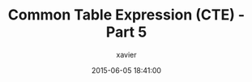 ---
layout: post
current: post
cover: 'assets/images/covers/database.jpg'
navigation: True
title: Common Table Expression (CTE) - Part 5
date: 2015-06-05 18:41:00
tags: sql
class: post-template
subclass: 'post tag-sql'
author: xavier
---